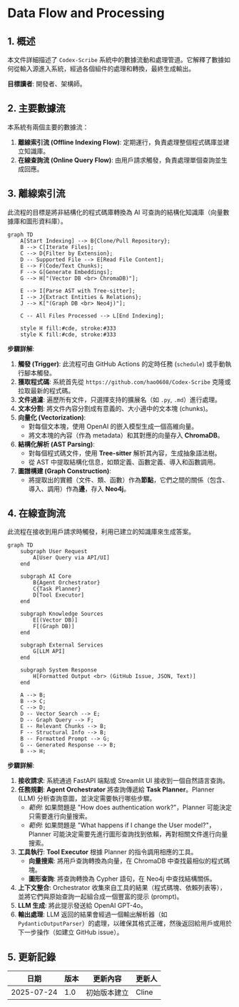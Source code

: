 # Data Flow and Processing

## 1. 概述

本文件詳細描述了 `Codex-Scribe` 系統中的數據流動和處理管道。它解釋了數據如何從輸入源進入系統，經過各個組件的處理和轉換，最終生成輸出。

**目標讀者**: 開發者、架構師。

## 2. 主要數據流

本系統有兩個主要的數據流：

1.  **離線索引流 (Offline Indexing Flow)**: 定期運行，負責處理整個程式碼庫並建立知識庫。
2.  **在線查詢流 (Online Query Flow)**: 由用戶請求觸發，負責處理單個查詢並生成回應。

## 3. 離線索引流

此流程的目標是將非結構化的程式碼庫轉換為 AI 可查詢的結構化知識庫（向量數據庫和圖形資料庫）。

```mermaid
graph TD
    A[Start Indexing] --> B{Clone/Pull Repository};
    B --> C[Iterate Files];
    C --> D{Filter by Extension};
    D -- Supported File --> E[Read File Content];
    E --> F(Code/Text Chunks);
    F --> G[Generate Embeddings];
    G --> H["(Vector DB <br> ChromaDB)"];

    E --> I[Parse AST with Tree-sitter];
    I --> J{Extract Entities & Relations};
    J --> K["(Graph DB <br> Neo4j)"];

    C -- All Files Processed --> L[End Indexing];

    style H fill:#cde, stroke:#333
    style K fill:#cde, stroke:#333
```

**步驟詳解**:

1.  **觸發 (Trigger)**: 此流程可由 GitHub Actions 的定時任務 (`schedule`) 或手動執行腳本觸發。
2.  **獲取程式碼**: 系統首先從 `https://github.com/hao0608/Codex-Scribe` 克隆或拉取最新的程式碼。
3.  **文件過濾**: 遍歷所有文件，只選擇支持的擴展名（如 `.py`, `.md`）進行處理。
4.  **文本分割**: 將文件內容分割成有意義的、大小適中的文本塊 (chunks)。
5.  **向量化 (Vectorization)**:
    - 對每個文本塊，使用 OpenAI 的嵌入模型生成一個高維向量。
    - 將文本塊的內容（作為 metadata）和其對應的向量存入 **ChromaDB**。
6.  **結構化解析 (AST Parsing)**:
    - 對每個程式碼文件，使用 **Tree-sitter** 解析其內容，生成抽象語法樹。
    - 從 AST 中提取結構化信息，如類定義、函數定義、導入和函數調用。
7.  **圖譜構建 (Graph Construction)**:
    - 將提取出的實體（文件、類、函數）作為**節點**，它們之間的關係（包含、導入、調用）作為**邊**，存入 **Neo4j**。

## 4. 在線查詢流

此流程在接收到用戶請求時觸發，利用已建立的知識庫來生成答案。

```mermaid
graph TD
    subgraph User Request
        A[User Query via API/UI]
    end

    subgraph AI Core
        B{Agent Orchestrator}
        C{Task Planner}
        D[Tool Executor]
    end

    subgraph Knowledge Sources
        E[(Vector DB)]
        F[(Graph DB)]
    end

    subgraph External Services
        G[LLM API]
    end

    subgraph System Response
        H[Formatted Output <br> (GitHub Issue, JSON, Text)]
    end

    A --> B;
    B --> C;
    C --> D;
    D -- Vector Search --> E;
    D -- Graph Query --> F;
    E -- Relevant Chunks --> B;
    F -- Structural Info --> B;
    B -- Formatted Prompt --> G;
    G -- Generated Response --> B;
    B --> H;
```

**步驟詳解**:

1.  **接收請求**: 系統通過 FastAPI 端點或 Streamlit UI 接收到一個自然語言查詢。
2.  **任務規劃**: **Agent Orchestrator** 將查詢傳遞給 **Task Planner**。Planner (LLM) 分析查詢意圖，並決定需要執行哪些步驟。
    - *範例*: 如果問題是 "How does authentication work?"，Planner 可能決定只需要進行向量搜索。
    - *範例*: 如果問題是 "What happens if I change the User model?"，Planner 可能決定需要先進行圖形查詢找到依賴，再對相關文件進行向量搜索。
3.  **工具執行**: **Tool Executor** 根據 Planner 的指令調用相應的工具。
    - **向量搜索**: 將用戶查詢轉換為向量，在 ChromaDB 中查找最相似的程式碼塊。
    - **圖形查詢**: 將查詢轉換為 Cypher 語句，在 Neo4j 中查找結構關係。
4.  **上下文整合**: Orchestrator 收集來自工具的結果（程式碼塊、依賴列表等），並將它們與原始查詢一起組合成一個豐富的提示 (prompt)。
5.  **LLM 生成**: 將此提示發送給 OpenAI GPT-4o。
6.  **輸出處理**: LLM 返回的結果會經過一個輸出解析器（如 `PydanticOutputParser`）的處理，以確保其格式正確，然後返回給用戶或用於下一步操作（如建立 GitHub issue）。

## 5. 更新記錄

| 日期       | 版本 | 更新內容           | 更新人 |
|------------|------|--------------------|--------|
| 2025-07-24 | 1.0  | 初始版本建立       | Cline  |
